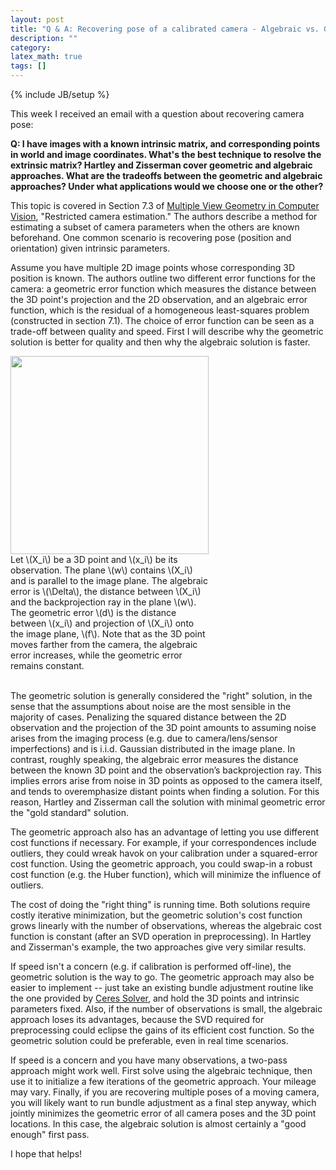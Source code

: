 ```yaml
---
layout: post
title: "Q & A: Recovering pose of a calibrated camera - Algebraic vs. Geometric method?"
description: ""
category: 
latex_math: true
tags: []
---
```

{% include JB/setup %}

This week I received an email with a question about recovering camera pose:

**Q: I have images with a known intrinsic matrix, and corresponding points in world and image coordinates.  What's the best technique to resolve the extrinsic matrix?  Hartley and Zisserman cover geometric and algebraic approaches.  What are the tradeoffs between the geometric and algebraic approaches?  Under what applications would we choose one or the other?**

<!--more-->


This topic is covered in Section 7.3 of [Multiple View Geometry in Computer Vision](http://www.robots.ox.ac.uk/~vgg/hzbook/), "Restricted camera estimation."  The authors describe a method for estimating a subset of camera parameters when the others are known beforehand.  One common scenario is recovering pose (position and orientation) given intrinsic parameters.  

Assume you have multiple 2D image points whose corresponding 3D position is known.  The authors outline two different error functions for the camera: a geometric error function which measures the distance between the 3D point's projection and the 2D observation, and an algebraic error function, which is the residual of a homogeneous least-squares problem (constructed in section 7.1).  The choice of error function can be seen as a trade-off between quality and speed.  First I will describe why the geometric solution is better for quality and then why the algebraic solution is faster.

<div class='context-img' style='width:317px'>
<div class='noexcerpt'>
<img src='{{site.baseurl}}/img/algebraic_geometric_error.png' width="317" />
<div class='caption'>Let \(X_i\) be a 3D point and \(x_i\) be its observation.  The plane \(w\) contains \(X_i\) and is parallel to the image plane.  The algebraic error is \(\Delta\), the distance between \(X_i\) and the backprojection ray in the plane \(w\).  The geometric error \(d\) is the distance between \(x_i\) and projection of \(X_i\) onto the image plane, \(f\).    Note that as the 3D point moves farther from the camera, the algebraic error increases, while the geometric error remains constant.
</div>
<br />
</div>

</div>

The geometric solution is generally considered the "right" solution, in the sense that the assumptions about noise are the most sensible in the majority of cases.  Penalizing the squared distance between the 2D observation and the projection of the 3D point amounts to assuming noise arises from the imaging process (e.g. due to camera/lens/sensor imperfections) and is i.i.d. Gaussian distributed in the image plane.  In contrast, roughly speaking, the algebraic error measures the distance between the known 3D point and the observation’s backprojection ray.  This implies errors arise from noise in 3D points as opposed to the camera itself, and tends to overemphasize distant points when finding a solution.  For this reason, Hartley and Zisserman call the solution with minimal geometric error the "gold standard" solution.

The geometric approach also has an advantage of letting you use different cost functions if necessary.  For example, if your correspondences include outliers, they could wreak havok on your calibration under a squared-error cost function.  Using the geometric approach, you could swap-in a robust cost function (e.g. the Huber function), which will minimize the influence of outliers.

The cost of doing the "right thing" is running time.  Both solutions require costly iterative minimization, but the geometric solution's cost function grows linearly with the number of observations, whereas the algebraic cost function is constant (after an SVD operation in preprocessing).  In Hartley and Zisserman's example, the two approaches give very similar results.

If speed isn't a concern (e.g. if calibration is performed off-line), the geometric solution is the way to go.  The geometric approach may also be easier to implement -- just take an existing bundle adjustment routine like the one provided by [Ceres Solver](http://ceres-solver.org/), and hold the 3D points and intrinsic parameters fixed.  Also, if the number of observations is small, the algebraic approach loses its advantages, because the SVD required for preprocessing could eclipse the gains of its efficient cost function.  So the geometric solution could be preferable, even in real time scenarios.    

If speed is a concern and you have many observations, a two-pass approach might work well.   First solve using the algebraic technique, then use it to initialize a few iterations of the geometric approach.  Your mileage may vary.  Finally, if you are recovering multiple poses of a moving camera, you will likely want to run bundle adjustment as a final step anyway, which jointly minimizes the geometric error of all camera poses and the 3D point locations.  In this case, the algebraic solution is almost certainly a "good enough" first pass.

I hope that helps!
